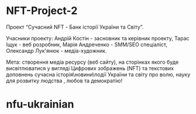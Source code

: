 # NFT-Project-2

Проект “Сучасний NFT - Банк історії України та Світу”.

Учасники проекту: Андрій Костін - засновник та керівник проекту, Тарас Іщук - веб розробник, Марія Андреченко - SMM/SEO спеціаліст, Олександр Лук'янюк - медіа-художник.

Мета: створення медіа ресурсу (веб сайту), на сторінках якого буде висвітлюватися у вигляді Цифрових зображень (NFT) та текстових доповнень сучасна історія\новини\події України та світу про волю, науку для розвитку людства , любов та демократію! 
# nfu-ukrainian
